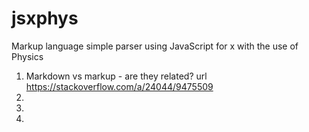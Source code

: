 # jsxphys
Markup language simple parser using JavaScript for x with the use of Physics


1. Markdown vs markup - are they related?
   url https://stackoverflow.com/a/24044/9475509
2.
3.
4.
